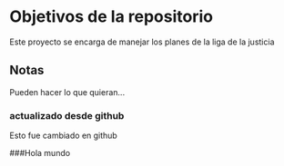 # Objetivos de la repositorio

Este proyecto se encarga de manejar los planes de la liga de la justicia


## Notas
Pueden hacer lo que quieran...

### actualizado desde github
Esto fue cambiado en github

###Hola mundo
